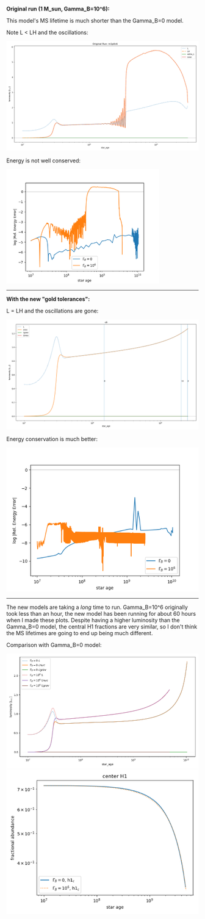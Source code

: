 __Original run (1 M_sun, Gamma_B=10^6):__

This model's MS lifetime is much shorter than the Gamma_B=0 model.

Note L < LH and the oscillations:

<img src="lum_v_age_og.png" alt="lum_v_age_og"/>

Energy is not well conserved:

<img src="plots_r10398/rel_enery_error.png" alt="rel_enery_error.png" width="400"/>

---
__With the new "gold tolerances":__

L = LH and the oscillations are gone:

<img src="plots_r12115/dedt_gold/lum_v_age_c6_with_profile_nums.png" alt="lum_v_age_c6_with_profile_nums"/>

Energy conservation is much better:

<img src="plots_r12115/dedt_gold/rel_enery_error.png" alt="rel_enery_error"/>

---
The new models are taking a _long_ time to run. Gamma_B=10^6 originally took less than an hour, the new model has been running for about 60 hours when I made these plots. Despite having a higher luminosity than the Gamma_B=0 model, the central H1 fractions are very similar, so I don't think the MS lifetimes are going to end up being much different.

Comparison with Gamma_B=0 model:

<img src="plots_r12115/dedt_gold/lum_v_age.png" alt="lum_v_age"/>

<img src="plots_r12115/dedt_gold/center_h1.png" alt="center_h1"/>
